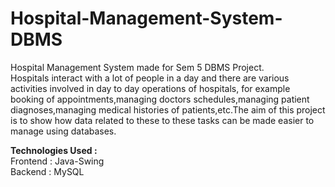 # Hospital-Management-System-DBMS
Hospital Management System made for Sem 5 DBMS Project.<br>
Hospitals interact with a lot of people in a day and there are various activities involved in day to day operations of hospitals, for example booking of appointments,managing doctors schedules,managing patient diagnoses,managing medical histories of patients,etc.The aim of this project is to show how data related to these to these tasks can be made easier to manage using databases.

**Technologies Used :** <br>
Frontend : Java-Swing <br>
Backend : MySQL

